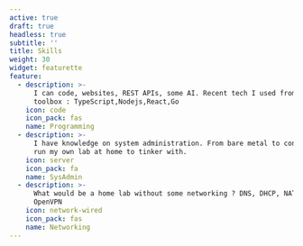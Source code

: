 ```yaml
---
active: true
draft: true
headless: true
subtitle: ''
title: Skills
weight: 30
widget: featurette
feature:
  - description: >-
      I can code, websites, REST APIs, some AI. Recent tech I used from my
      toolbox : TypeScript,Nodejs,React,Go
    icon: code
    icon_pack: fas
    name: Programming
  - description: >-
      I have knowledge on system administration. From bare metal to containers, I
      run my own lab at home to tinker with. 
    icon: server
    icon_pack: fa
    name: SysAdmin
  - description: >-
      What would be a home lab without some networking ? DNS, DHCP, NAT/PAT,
      OpenVPN
    icon: network-wired
    icon_pack: fas
    name: Networking
---
```

